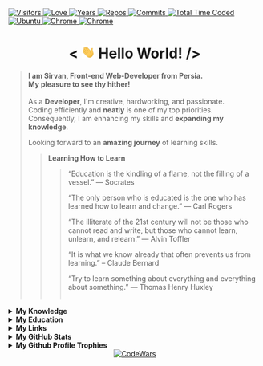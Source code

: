 <div>
  <a href="https://github.com/antonkomarev/github-profile-views-counter">
    <img alt="Visitors" title="Times my Page Visited" src="https://komarev.com/ghpvc/?username=SirvanCheraghiNilaki&label=Visitors&color=blueviolet" />
  </a>
  <a href="https://github.com/chetanraj/awesome-github-badges">
    <img alt="Love" title="Always Coding with Love <3" src="https://img.shields.io/badge/Code_with-Love-red?logo=southwestairlines" />
  </a>
  <a href="https://badges.pufler.dev">
    <img alt="Years" title="Years I am Coding" src="https://badges.pufler.dev/years/SirvanCheraghiNilaki?color=orange&logo=dreamstime&logoColor=white" />
  </a>
  <a href="https://github.com/SirvanCheraghiNilaki?tab=repositories">
    <img alt="Repos" title="My Repositories" src="https://badges.pufler.dev/repos/SirvanCheraghiNilaki?color=success&logo=github" />
  </a>
  <a href="https://badges.pufler.dev">
    <img alt="Commits" title="My Commits" src="https://badges.pufler.dev/commits/monthly/SirvanCheraghiNilaki?color=green&logo=hotjar&logoColor=white" />
  </a>
  <a href="https://wakatime.com/SirvanCheraghiNilaki">
    <img src="https://wakatime.com/badge/user/547ff532-32f5-41bf-aba6-cbc2785b8253.svg" alt="Total Time Coded" />
  </a>
  <a href="https://microsoft.com/software-download/windows11">
    <img alt="Ubuntu" title="Using Windows 11" src="https://img.shields.io/badge/Windows_11-004Fe1?logo=windows&logoColor=white" />
  </a>
  <a href="https://google.com/chrome" >
    <img alt="Chrome" title="My Browser" src="https://img.shields.io/badge/Google_Chrome-E62D2A?logo=GoogleChrome&logoColor=white" />
  </a>
  <a href="https://google.com/chrome" >
    <img alt="Chrome" title="My Editor" src="https://img.shields.io/badge/Visual%20Studio%20Code-0078d7.svg?style=flat-square&logo=visual-studio-code&logoColor=white" />
  </a>
</div>

<h1 align="center"> < <img src="./img/icons/Wave.gif" width="27" alt="wave"> Hello World! /> </h1>

> **I am Sirvan, Front-end Web-Developer from Persia.**\
> **My pleasure to see thy hither!**\
> \
> As a **Developer**, I'm creative, hardworking, and passionate.\
> Coding efficiently and **neatly** is one of my top priorities.\
> Consequently, I am enhancing my skills and **expanding my knowledge**.
>
> Looking forward to an **amazing journey** of learning skills.
> >**Learning How to Learn**
> >> “Education is the kindling of a flame, not the filling of a vessel.” 
― Socrates
> >>
> > >“The only person who is educated is the one who has learned how to learn and change.”
— Carl Rogers
> >>
> >> “The illiterate of the 21st century will not be those who cannot read and write, but those who cannot learn, unlearn, and relearn.”
— Alvin Toffler
> >>
> >> “It is what we know already that often prevents us from learning.”
– Claude Bernard
> > >
> >> “Try to learn something about everything and everything about something.”
— Thomas Henry Huxley
<br><br>
<details>
  <summary><b>My Knowledge</b></summary><br>

  <a href="https://linux.com">
    <img alt="Linux" title="Linux is a Family of Open-source Unix-like Operating Systems Based on the Linux Kernel" src="https://img.shields.io/badge/Linux-FCC624?style=flat-square&logo=linux&logoColor=black" />
  <a href="https://www.microsoft.com/en-us/windows/">
    <img alt="Ubuntu" title="Windows User" src="https://img.shields.io/badge/Windows-004Fe1?logo=windows&logoColor=white" />
  </a>
  </a>
  <a href="https://edclub.com/typingclub">
    <img alt="Fast Typing" title="10 Finger Typing" src="https://img.shields.io/badge/Fas_Typing-important?style=flat-square&logo=speedtest&logoColor=white" />
  </a>
  <a href="https://prettier.io">
    <img alt="Prettier" title="Code Formatter" src="https://img.shields.io/badge/Prettier-F7B93E?style=flat-square&logo=prettier&logoColor=white" />
  </a>
  <a href="https://git-scm.com">
    <img alt="Git" title="Version Control System" src="https://img.shields.io/badge/Git-F05032?style=flat-square&logo=git&logoColor=white" />
  </a>
  <a href="https://github.com">
    <img alt="GitHub" title="Best Internet Hosting for VCS" src="https://img.shields.io/badge/Github-181717?style=flat-square&logo=GitHub&logoColor=white" />
  </a>
  <a href="https://gitlab.com">
    <img alt="GitLab" title="An Internet Hosting for VCS" src="https://img.shields.io/badge/GitLab-FCA121?style=flat-square&logo=gitlab" />
  </a>
  <a href="https://python.org">
    <img alt="GitLab" title="Python programming language" src="https://img.shields.io/badge/Python-3776AB?style=flat-square&logo=python&logoColor=white" />
  </a>
  <a href="https://developer.mozilla.org/en-US/docs/Web/HTML">
    <img alt="HTML" title="HyperText Markup Language" src="https://img.shields.io/badge/HTML-E34F26?style=flat-square&logo=html5&logoColor=white" />
  </a>
  <a href="https://developer.mozilla.org/en-US/docs/Web/CSS">
    <img alt="CSS" title="Cascading Style Sheets" src="https://img.shields.io/badge/CSS-1572B6?style=flat-square&logo=css3&logoColor=white" />
  </a>
  <a href="https://sass-lang.com">
    <img alt="Sass" title="A Preprocessor Scripting Language Interpreted Into Cascading Style Sheets" src="https://img.shields.io/badge/Sass-CC6699?style=flat-square&logo=sass&logoColor=white" />
  </a>
  <a href="https://getbootstrap.com">
    <img alt="Bootstrap" title="CSS Framework Directed at Responsive, Mobile-First Front-End Web Development" src="https://img.shields.io/badge/Bootstrap-563D7C?style=flat-square&logo=bootstrap&logoColor=white" />
  </a>
  <a href="https://developer.mozilla.org/en-US/docs/Web/JavaScript">
    <img alt="JS" title="A High-Level, Often Just-in-Time Compiled and Multi-Paradigm Programming Language" src="https://img.shields.io/badge/JavaScript-323330?style=flat-square&logo=javascript&logoColor=F7DF1E" />
  </a>
  <a href="https://reactjs.org">
    <img alt="React" title="A Front-End JS Library for Building User Interfaces or UI Components" src="https://img.shields.io/badge/React-45b8d8?style=flat-square&logo=react&logoColor=white" />
  </a>
  <a href="https://npmjs.com">
    <img alt="NPM" title="A Package Manager for JS" src="https://img.shields.io/badge/NPM-CB0000?style=flat-square&logo=npm&logoColor=white" />
  </a>
  <a href="https://styled-components.com">
    <img alt="Styled-Component" title="A Library Utilize Tagged Template Literals to Style Components" src="https://img.shields.io/badge/Styled--Components-DB7093?style=flat-square&logo=styled-components&logoColor=white" />
  </a>
  <a href="https://eslint.org">
    <img alt="ESLint" title="A Static Code Analysis Tool for Identifying Problematic Patterns Found in JS Code" src="https://img.shields.io/badge/ESLint-4B32C3?style=flat-square&logo=ESLint&logoColor=white" />
  </a>
  <a href="https://expressjs.com">
    <img alt="Express" title="A Back-End Web Application Framework for Node JS" src="https://img.shields.io/badge/Express.js-404D59?style=flat-square&logo=express&logoColor=white" />
  </a>
  <a href="https://mongodb.com">
    <img alt="MongoDB" title="A NoSQL Database Program" src="https://img.shields.io/badge/MongoDB-4EA94B?style=flat-square&logo=mongodb&logoColor=white" />
  </a>
  <a href="https://postman.com">
    <img alt="Postman" title="An API Testing Application" src="https://img.shields.io/badge/Postman-FF6C37?style=flat-square&logo=postman&logoColor=white" />
  </a>
  <a href="https://netlify.com">
    <img alt="Netlify" title="Offers Hosting and Serverless Back-End Services for Web Applications and Static Websites" src="https://img.shields.io/badge/Netlify-00C7B7?style=flat-square&logo=netlify&logoColor=white" />
  </a>
  <a href="https://heroku.com">
    <img alt="Heroku" title="A Cloud Platform as a Service Supporting Several Programming Languages." src="https://img.shields.io/badge/Heroku-430098?style=flat-square&logo=heroku&logoColor=white" />
  </a>
  <a href="https://ubuntu.com">
    <img alt="Ubuntu" title="A Linux Distribution" src="https://img.shields.io/badge/Ubuntu-E95420?style=flat-square&logo=ubuntu&logoColor=white" />
  </a>
  <a href="https://trello.com">
    <img alt="Trello" title="A Web-based Kanban Project Management Application" src="https://img.shields.io/badge/Trello-0079BF?style=flat-square&logo=Trello&logoColor=white" />
  </a>
  <a href="https://figma.com">
    <img alt="Figma" title="A vector graphics editor and prototyping tool" src="https://img.shields.io/badge/Figma-F24E1E?style=flat-square&logo=figma&logoColor=white" />
  </a>
  <a href="https://adobe.com/products/photoshop.html">
    <img alt="PhotoShop" title="A Raster Graphics Editor" src="https://img.shields.io/badge/Photoshop-%2331A8FF?style=flat-square&logo=adobephotoshop&logoColor=white" />
  </a>
  <a href="https://microsoft.com/en-us/microsoft-365">
    <img alt="Office" title="A Family of Client Software, Server Software, and Services" src="https://img.shields.io/badge/Microsoft_Office-D83B01?style=flat-square&logo=microsoft-office&logoColor=white" />
  </a>
  <a href="https://microsoft.com/en-us/microsoft-365/word">
    <img alt="Word" title="A Word Processing Software" src="https://img.shields.io/badge/Word-2B579A?style=flat-square&logo=microsoft-word&logoColor=white" />
  </a>
  <a href="https://microsoft.com/en-us/microsoft-365/powerpoint">
    <img alt="Powerpoint" title="A Powerful Slide Show Presentation Program" src="https://img.shields.io/badge/PowerPoint-B7472A?style=flat-square&logo=microsoft-powerpoint&logoColor=white" />
  </a>
  <a href="https://microsoft.com/en-us/microsoft-365/outlook">
    <img alt="Outlook" title="A Personal Information Manager Software System" src="https://img.shields.io/badge/Outlook-0072c6?style=flat-square&logo=microsoft-outlook&logoColor=white" />
  </a>
  <a href="https://microsoft.com/en-us/microsoft-365/outlook">
    <img alt="Outlook" title="A Personal Information Manager Software System" src="https://img.shields.io/badge/Google%20Sheets-34A853?style=flat-square&logo=google-sheets&logoColor=white" />
  </a>
  <a href="https://microsoft.com/en-us/microsoft-365/outlook">
    <img alt="Outlook" title="A Personal Information Manager Software System" src="https://img.shields.io/badge/Miro-050038?style=flat-square&logo=Miro&logoColor=white" />
  <a href="https://microsoft.com/en-us/microsoft-365/outlook">
    <img alt="Outlook" title="A Personal Information Manager Software System" src="https://img.shields.io/badge/Overleaf-47A141?style=flat-square&logo=Overleaf&logoColor=white" />
  </a>
</details>

<details>
  <summary><b>My Education</b></summary><br>

  <a href="https://duolingo.com">
    <img alt="Duolingo" title="Duolingo" src="https://img.shields.io/badge/Duolingo-58CC02?style=flat-square&logo=duolingo&logoColor=white" /></a>
  <a href="https://edx.org">
    <img alt="Edx" title="EDX" src="https://img.shields.io/badge/Edx-193A3E?style=flat-square&logo=Edx&logoColor=white" /></a>
  <a href="https://duolingo.com">
    <img alt="FreeCodeCamp" title="FreeCodeCamp" src="https://img.shields.io/badge/freecodecamp-27273D?style=flat-square&logo=freecodecamp&logoColor=white" /></a>
  <a href="https://duolingo.com">
    <img alt="MDN" title="MDN" src="https://img.shields.io/badge/MDN_Web_Docs-black?style=flat-square&logo=mdnwebdocs&logoColor=white" /></a>
  <a href="https://duolingo.com">
    <img alt="MDN" title="MDN" src="https://img.shields.io/badge/Udacity-grey?style=flat-square&logo=udacity&logoColor=white" /></a>
  <a href="https://duolingo.com">
    <img alt="MDN" title="MDN" src="https://img.shields.io/badge/Udemy-EC5252?style=flat-square&logo=Udemy&logoColor=white" /></a>
  <a href="https://duolingo.com">
    <img alt="MDN" title="MDN" src="https://img.shields.io/badge/-Sololearn-3a464b?style=flat-square&logo=Sololearn&logoColor=white" /></a>
</details>

<details>
  <summary><b>My Links</b></summary><br>
  <div align="center">
    <a href="https://linkedin.com/in/SirvanCheraghiNilaki">
      <img height="40" alt="LinkedIn" title="LinkedIn" src="./img/icons/linkedin.svg" />
    </a>
    &nbsp;&nbsp;
    <a href="https://freecodecamp.org/SirvanCheraghiNilaki">
      <img height="40" alt="FreeCodeCamp" title="FreeCodeCamp" src="./img/icons/fcc.svg" />
    </a>
    &nbsp;&nbsp;
    <a href="https://sololearn.com/profile/23039755">
      <img height="40" alt="SoloLearn" title="SoloLearn" src="./img/icons/sololearn.svg" />
    </a>
  </div>
</details>

<details>
  <summary><b>My GitHub Stats</b></summary><br>

  <div align="center">
    <a href="https://github-readme-stats.vercel.app">
      <img alt="GitHub Stats" height="160" src="https://github-readme-stats.vercel.app/api?username=SirvanCheraghiNilaki&theme=radical&hide_border=true&count_private=true&show_icons=true" />
    </a>
    <a href="https://github.com/DenverCoder1/github-readme-streak-stats">
      <img height="161" alt="Streak Stats" src="https://github-readme-streak-stats.herokuapp.com?user=SirvanCheraghiNilaki&theme=radical&hide_border=true" />
    </a>
  </div>
  <div align="center">
    <a href="https://github-readme-stats.vercel.app">
      <img align="center" alt="Top Languages" src="https://github-readme-stats.vercel.app/api/top-langs/?username=SirvanCheraghiNilaki&theme=radical&hide_border=true&layout=compact" />
    </a>
    <a href="https://wakatime.com/SirvanCheraghiNilaki">
      <img align="center" alt="Wakatime Stats" height="156" src="https://github-readme-stats.vercel.app/api/wakatime?username=SirvanCheraghiNilaki&theme=radical&hide_border=true&langs_count=6&layout=compact" />
    </a>
  </div>
</details>

<details>
  <summary><b>My Github Profile Trophies</b></summary><br>

  <a href="https://github.com/ryo-ma/github-profile-trophy">
    <img alt="GitHub Trophy" src="https://github-profile-trophy.vercel.app/?username=SirvanCheraghiNilaki&theme=radical&margin-w=30&no-frame=true" />
  </a>
</details>
<div  align="center">
  <a href="https://codewars.com/users/SirvanCheraghiNilaki">
    <img alt="CodeWars" title="Practice Makes Perfect" src="https://codewars.com/users/SirvanCheraghiNilaki/badges/large" style="width:70%; max-width:350px;"/></div>
  </a><br>
</details>
